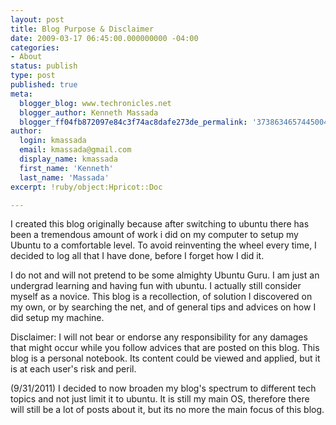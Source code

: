 ```yaml
---
layout: post
title: Blog Purpose & Disclaimer
date: 2009-03-17 06:45:00.000000000 -04:00
categories:
- About
status: publish
type: post
published: true
meta:
  blogger_blog: www.techronicles.net
  blogger_author: Kenneth Massada
  blogger_ff04fb872097e84c3f74ac8dafe273de_permalink: '3738634657445004456'
author:
  login: kmassada
  email: kmassada@gmail.com
  display_name: kmassada
  first_name: 'Kenneth'
  last_name: 'Massada'
excerpt: !ruby/object:Hpricot::Doc

---
```

<p>I created this blog originally because after switching to ubuntu there has been a tremendous amount of work i did on my computer to setup my Ubuntu to a comfortable level. To avoid reinventing the wheel every time, I decided to log all that I have done, before I forget how I did it.</p>
<p>I do not and will not pretend to be some almighty Ubuntu Guru. I am just an undergrad learning and having fun with ubuntu.  I actually still consider myself as a novice. This blog is a recollection, of solution I discovered on my own, or by searching the net, and of general tips and advices on how I did setup my machine.</p>
<p>Disclaimer: I will not bear or endorse any responsibility for any damages that might occur while you follow advices that are posted on this blog. This blog is a personal notebook. Its content could be viewed and applied, but it is at each user's risk and peril.</p>
<p>(9/31/2011) I decided to now broaden my blog's spectrum to different tech topics and not just limit it to ubuntu. It is still my main OS, therefore there will still be a lot of posts about it, but its no more the main focus of this blog.</p>
